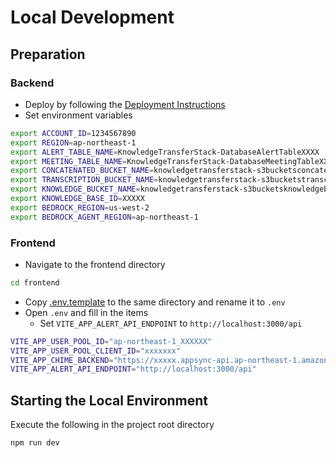 # Local Development

## Preparation

### Backend

- Deploy by following the [Deployment Instructions](./deploy_en.md)
- Set environment variables

```sh
export ACCOUNT_ID=1234567890
export REGION=ap-northeast-1
export ALERT_TABLE_NAME=KnowledgeTransferStack-DatabaseAlertTableXXXX
export MEETING_TABLE_NAME=KnowledgeTransferStack-DatabaseMeetingTableXXXX
export CONCATENATED_BUCKET_NAME=knowledgetransferstack-s3bucketsconcatenatedbucket-xxxx
export TRANSCRIPTION_BUCKET_NAME=knowledgetransferstack-s3bucketstranscriptionbucke-xxxx
export KNOWLEDGE_BUCKET_NAME=knowledgetransferstack-s3bucketsknowledgebucketxxx
export KNOWLEDGE_BASE_ID=XXXXX
export BEDROCK_REGION=us-west-2
export BEDROCK_AGENT_REGION=ap-northeast-1
```

### Frontend

- Navigate to the frontend directory

```sh
cd frontend
```

- Copy [.env.template](../frontend/src/.env.template) to the same directory and rename it to `.env`
- Open `.env` and fill in the items
  - Set `VITE_APP_ALERT_API_ENDPOINT` to `http://localhost:3000/api`

```sh
VITE_APP_USER_POOL_ID="ap-northeast-1_XXXXXX"
VITE_APP_USER_POOL_CLIENT_ID="xxxxxxx"
VITE_APP_CHIME_BACKEND="https://xxxxx.appsync-api.ap-northeast-1.amazonaws.com/graphql"
VITE_APP_ALERT_API_ENDPOINT="http://localhost:3000/api"
```

## Starting the Local Environment

Execute the following in the project root directory

```sh
npm run dev
```